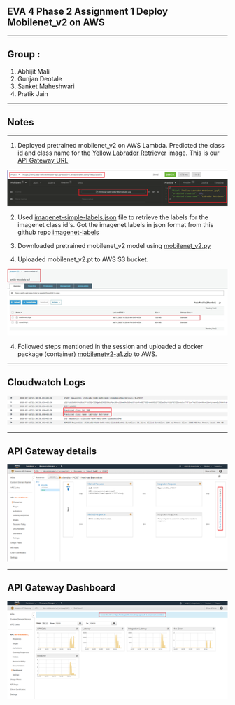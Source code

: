 ## EVA 4 Phase 2 Assignment 1 Deploy Mobilenet_v2 on AWS
------------------------------------------------------------------------------------------------------------

## Group : 
1. Abhijit Mali
2. Gunjan Deotale
3. Sanket Maheshwari
4. Pratik Jain

----------------------
## Notes 
---------------------------------------------------------------------------------------------------------------------------

1) Deployed pretrained mobilenet_v2 on AWS Lambda. Predicted the class id and class name for the [Yellow Labrador Retriever](https://github.com/gdeotale/E4P2/blob/master/Assignment1/images/Yellow-Labrador-Retriever.jpg) image. 
This is our [API Gateway URL](https://om2aap1ekh.execute-api.ap-south-1.amazonaws.com/dev/classify)

![insomnia](https://github.com/gdeotale/E4P2/blob/master/Assignment1/images/Insomnia%20request-response.png)

2) Used [imagenet-simple-labels.json](https://github.com/gdeotale/E4P2/blob/master/Assignment1/src/imagenet-simple-labels.json) file to retrieve the labels for the imagenet class id's.
Got the imagenet labels in json format from this github repo [imagenet-labels](https://github.com/anishathalye/imagenet-simple-labels)


2) Downloaded pretrained mobilenet_v2 model using [mobilenet_v2.py](https://github.com/gdeotale/E4P2/blob/master/Assignment1/src/mobilenet_v2.py)

3) Uploaded mobilenet_v2.pt to AWS S3 bucket. 

![s3_bucket](https://github.com/gdeotale/E4P2/blob/master/Assignment1/images/S3%20bucket.JPG)

4) Followed steps mentioned in the session and uploaded a docker package (container) [mobilenetv2-a1.zip](https://mobilenetv2-a1-dev-serverlessdeploymentbucket-1nd2vtd912kbg.s3.ap-south-1.amazonaws.com/serverless/mobilenetv2-a1/dev/1594790813774-2020-07-15T05%3A26%3A53.774Z/mobilenetv2-a1.zip) to AWS.

---------------------------------------------------------------------------------------------------------------------------
## Cloudwatch Logs

![cloudwatchlogs](https://github.com/gdeotale/E4P2/blob/master/Assignment1/images/AWS%20cloudwatch%20request%20log.png)

---------------------------------------------------------------------------------------------------------------------------
## API Gateway details

![apigatewaydetails](https://github.com/gdeotale/E4P2/blob/master/Assignment1/images/AWS%20API%20gateway%20details.png)

---------------------------------------------------------------------------------------------------------------------------
## API Gateway Dashboard

![apigatewaydashboard](https://github.com/gdeotale/E4P2/blob/master/Assignment1/images/AWS%20API%20gateway%20dashboard.png)
